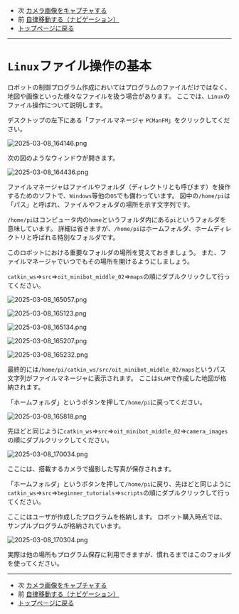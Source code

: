 - 次 [カメラ画像をキャプチャする](./camera_capture.md)
- 前 [自律移動する（ナビゲーション）](./navigation.md)
- [トップページに戻る](../README.md)

---

# `Linux`ファイル操作の基本

ロボットの制御プログラム作成においてはプログラムのファイルだけではなく、地図や画像といった様々なファイルを扱う場合があります。
ここでは、`Linux`のファイル操作について説明します。

デスクトップの左下にある「ファイルマネージャ `PCManFM`」をクリックしてください。

![2025-03-08_164146.png](../images/2025-03-08_164146.png)

次の図のようなウィンドウが開きます。

![2025-03-08_164436.png](../images/2025-03-08_164436.png)

ファイルマネージャはファイルやフォルダ（ディレクトリとも呼びます）を操作するためのソフトで、`Windows`等他の`OS`でも備わっています。
図中の`/home/pi`は「パス」と呼ばれ、ファイルやフォルダの場所を示す文字列です。

`/home/pi`はコンピュータ内の`home`というフォルダ内にある`pi`というフォルダを意味しています。
詳細は省きますが、`/home/pi`はホームフォルダ、ホームディレクトリと呼ばれる特別なフォルダです。

このロボットにおける重要なフォルダの場所を覚えておきましょう。
また、ファイルマネージャでいつでもその場所を開けるようにしましょう。

`catkin_ws`⇒`src`⇒`oit_minibot_middle_02`⇒`maps`の順にダブルクリックして行ってください。

![2025-03-08_165057.png](../images/2025-03-08_165057.png)

![2025-03-08_165123.png](../images/2025-03-08_165123.png)

![2025-03-08_165134.png](../images/2025-03-08_165134.png)

![2025-03-08_165207.png](../images/2025-03-08_165207.png)

![2025-03-08_165232.png](../images/2025-03-08_165232.png)

最終的には`/home/pi/catkin_ws/src/oit_minibot_middle_02/maps`というパス文字列がファイルマネージャに表示されます。
ここは`SLAM`で作成した地図が格納されます。

「ホームフォルダ」というボタンを押して`/home/pi`に戻ってください。

![2025-03-08_165818.png](../images/2025-03-08_165818.png)

先ほどと同じように`catkin_ws`⇒`src`⇒`oit_minibot_middle_02`⇒`camera_images`の順にダブルクリックしてください。

![2025-03-08_170034.png](../images/2025-03-08_170034.png)

ここには、搭載するカメラで撮影した写真が保存されます。

「ホームフォルダ」というボタンを押して`/home/pi`に戻り、先ほどと同じように`catkin_ws`⇒`src`⇒`beginner_tutorials`⇒`scripts`の順にダブルクリックして行ってください。

ここにはユーザが作成したプログラムを格納します。
ロボット購入時点では、サンプルプログラムが格納されています。

![2025-03-08_170304.png](../images/2025-03-08_170304.png)

実際は他の場所もプログラム保存に利用できますが、慣れるまではこのフォルダを使ってください。

---

- 次 [カメラ画像をキャプチャする](./camera_capture.md)
- 前 [自律移動する（ナビゲーション）](./navigation.md)
- [トップページに戻る](../README.md)
